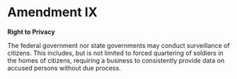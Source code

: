 # Amendment IX
**Right to Privacy**

The federal government nor state governments may conduct surveillance
of citizens. This includes, but is not limited to forced quartering of
soldiers in the homes of citizens, requiring a business to consistently
provide data on accused persons without due process.
